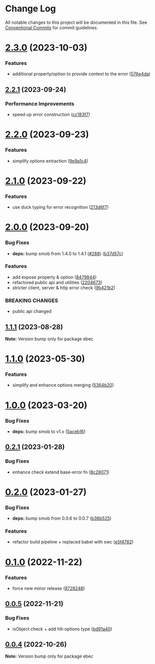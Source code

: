 # Change Log

All notable changes to this project will be documented in this file.
See [Conventional Commits](https://conventionalcommits.org) for commit guidelines.

# [2.3.0](https://github.com/Tada5hi/ebec/compare/ebec@2.2.1...ebec@2.3.0) (2023-10-03)


### Features

* additional property/option to provide context to the error ([576e4da](https://github.com/Tada5hi/ebec/commit/576e4da6c7adc154058908b871720107770edbcc))





## [2.2.1](https://github.com/Tada5hi/ebec/compare/ebec@2.2.0...ebec@2.2.1) (2023-09-24)


### Performance Improvements

* speed up error construction ([cc183f7](https://github.com/Tada5hi/ebec/commit/cc183f7dcfc79bebb8dc7db4c5f1424e2e2042fa))





# [2.2.0](https://github.com/Tada5hi/ebec/compare/ebec@2.1.0...ebec@2.2.0) (2023-09-23)


### Features

* simplify options extraction ([9e9a1c4](https://github.com/Tada5hi/ebec/commit/9e9a1c4c4ad50df92c7c9feaf43d1e5dda58642c))





# [2.1.0](https://github.com/Tada5hi/ebec/compare/ebec@2.0.0...ebec@2.1.0) (2023-09-22)


### Features

* use duck typing for error recognition ([213d6f7](https://github.com/Tada5hi/ebec/commit/213d6f7356df7ddf6e1bb8985b7e42149d33d617))





# [2.0.0](https://github.com/Tada5hi/ebec/compare/ebec@1.1.1...ebec@2.0.0) (2023-09-20)


### Bug Fixes

* **deps:** bump smob from 1.4.0 to 1.4.1 ([#288](https://github.com/Tada5hi/ebec/issues/288)) ([b37d57c](https://github.com/Tada5hi/ebec/commit/b37d57c0ed0c159be7b6bfd56ccdc4e338d7834f))


### Features

* add expose property & option ([8479844](https://github.com/Tada5hi/ebec/commit/84798440ee8541dcb664817a9e3e459c9a035dd3))
* refactored public api and utilities ([2204673](https://github.com/Tada5hi/ebec/commit/2204673780c2af564be6d8bf0479b6c710b47606))
* stricter client, server & http error check ([9b421b2](https://github.com/Tada5hi/ebec/commit/9b421b2f90a282950a4801e09a86fcc61055a64c))


### BREAKING CHANGES

* public api changed





## [1.1.1](https://github.com/Tada5hi/ebec/compare/ebec@1.1.0...ebec@1.1.1) (2023-08-28)

**Note:** Version bump only for package ebec





# [1.1.0](https://github.com/Tada5hi/ebec/compare/ebec@1.0.0...ebec@1.1.0) (2023-05-30)


### Features

* simplify and enhance options merging ([5364b20](https://github.com/Tada5hi/ebec/commit/5364b20fe7633e4a57fa7e276df522464d0966a3))





# [1.0.0](https://github.com/Tada5hi/ebec/compare/ebec@0.2.1...ebec@1.0.0) (2023-03-20)


### Bug Fixes

* **deps:** bump smob to v1.x ([5aceb16](https://github.com/Tada5hi/ebec/commit/5aceb161fb1e00168211c9ef950bd1875f4b4fb5))





## [0.2.1](https://github.com/Tada5hi/ebec/compare/ebec@0.2.0...ebec@0.2.1) (2023-01-28)


### Bug Fixes

* enhance check extend base-error fn ([8c28071](https://github.com/Tada5hi/ebec/commit/8c280714ac7cc1ef6b18c21963037de11c61220f))





# [0.2.0](https://github.com/Tada5hi/ebec/compare/ebec@0.1.0...ebec@0.2.0) (2023-01-27)


### Bug Fixes

* **deps:** bump smob from 0.0.6 to 0.0.7 ([b38b525](https://github.com/Tada5hi/ebec/commit/b38b52529e1c0fdfc459eaa8f3eba3db6af1eaab))


### Features

* refactor build pipeline + replaced babel with swc ([e5f4782](https://github.com/Tada5hi/ebec/commit/e5f47825e03b0f7ee39f461ac9cd9bb21c0c4117))





# [0.1.0](https://github.com/Tada5hi/ebec/compare/ebec@0.0.5...ebec@0.1.0) (2022-11-22)


### Features

* force new minor release ([9728248](https://github.com/Tada5hi/ebec/commit/9728248398aa9384d2ddd770b8e301222109025c))





## [0.0.5](https://github.com/Tada5hi/ebec/compare/ebec@0.0.4...ebec@0.0.5) (2022-11-21)


### Bug Fixes

* isObject check + add htt-options type ([bd91a40](https://github.com/Tada5hi/ebec/commit/bd91a40439c71beca8378394b16dd52fc4db52dd))





## [0.0.4](https://github.com/Tada5hi/ebec/compare/ebec@0.0.3...ebec@0.0.4) (2022-10-26)

**Note:** Version bump only for package ebec
